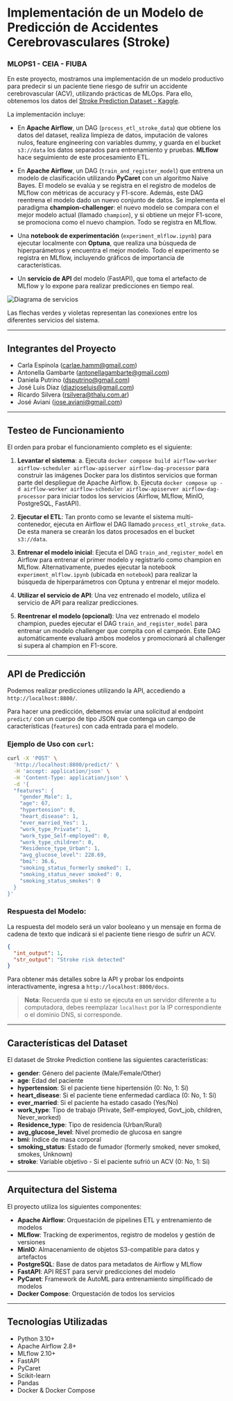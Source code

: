 # Implementación de un Modelo de Predicción de Accidentes Cerebrovasculares (Stroke)

### MLOPS1 - CEIA - FIUBA

En este proyecto, mostramos una implementación de un modelo productivo para predecir si un paciente tiene riesgo de sufrir un accidente cerebrovascular (ACV), utilizando prácticas de MLOps. Para ello, obtenemos los datos del [Stroke Prediction Dataset - Kaggle](https://www.kaggle.com/datasets/fedesoriano/stroke-prediction-dataset).

La implementación incluye:

* En **Apache Airflow**, un DAG (`process_etl_stroke_data`) que obtiene los datos del dataset, realiza limpieza de datos, imputación de valores nulos, feature engineering con variables dummy, y guarda en el bucket `s3://data` los datos separados para entrenamiento y pruebas. **MLflow** hace seguimiento de este procesamiento ETL.

* En **Apache Airflow**, un DAG (`train_and_register_model`) que entrena un modelo de clasificación utilizando **PyCaret** con un algoritmo Naive Bayes. El modelo se evalúa y se registra en el registro de modelos de MLflow con métricas de accuracy y F1-score.
Además, este DAG reentrena el modelo dado un nuevo conjunto de datos. 
Se implementa el paradigma **champion-challenger**: el nuevo modelo se compara con el mejor modelo actual (llamado `champion`), y si obtiene un mejor F1-score, se promociona como el nuevo champion. Todo se registra en MLflow.

* Una **notebook de experimentación** (`experiment_mlflow.ipynb`) para ejecutar localmente con **Optuna**, que realiza una búsqueda de hiperparámetros y encuentra el mejor modelo. Todo el experimento se registra en MLflow, incluyendo gráficos de importancia de características.

* Un **servicio de API** del modelo (FastAPI), que toma el artefacto de MLflow y lo expone para realizar predicciones en tiempo real.

![Diagrama de servicios](example_project.png)

Las flechas verdes y violetas representan las conexiones entre los diferentes servicios del sistema.

---

## Integrantes del Proyecto

- Carla Espínola (carlae.hamm@gmail.com)
- Antonella Gambarte (antonellagambarte@gmail.com)
- Daniela Putrino (dsputrino@gmail.com)
- José Luis Diaz (diazjoseluis@gmail.com)
- Ricardo Silvera (rsilvera@thalu.com.ar)
- José Aviani (jose.aviani@gmail.com)

---

## Testeo de Funcionamiento

El orden para probar el funcionamiento completo es el siguiente:

1. **Levantar el sistema**: 
    a. Ejecuta `docker compose build airflow-worker airflow-scheduler airflow-apiserver airflow-dag-processor` para construir las imágenes Docker para los distintos servicios que forman parte del despliegue de Apache Airflow.
    b. Ejecuta `docker compose up -d airflow-worker airflow-scheduler airflow-apiserver airflow-dag-processor` para iniciar todos los servicios (Airflow, MLflow, MinIO, PostgreSQL, FastAPI).

2. **Ejecutar el ETL**: Tan pronto como se levante el sistema multi-contenedor, ejecuta en Airflow el DAG llamado `process_etl_stroke_data`. De esta manera se crearán los datos procesados en el bucket `s3://data`.

3. **Entrenar el modelo inicial**: Ejecuta el DAG `train_and_register_model` en Airflow para entrenar el primer modelo y registrarlo como champion en MLflow. Alternativamente, puedes ejecutar la notebook `experiment_mlflow.ipynb` (ubicada en `notebook`) para realizar la búsqueda de hiperparámetros con Optuna y entrenar el mejor modelo.

4. **Utilizar el servicio de API**: Una vez entrenado el modelo, utiliza el servicio de API para realizar predicciones.

5. **Reentrenar el modelo (opcional)**: Una vez entrenado el modelo champion, puedes ejecutar el DAG `train_and_register_model` para entrenar un modelo challenger que compita con el campeón. Este DAG automáticamente evaluará ambos modelos y promocionará al challenger si supera al champion en F1-score.

---

## API de Predicción

Podemos realizar predicciones utilizando la API, accediendo a `http://localhost:8800/`.

Para hacer una predicción, debemos enviar una solicitud al endpoint `predict/` con un cuerpo de tipo JSON que contenga un campo de características (`features`) con cada entrada para el modelo.

### Ejemplo de Uso con `curl`:

```bash
curl -X 'POST' \
  'http://localhost:8800/predict/' \
  -H 'accept: application/json' \
  -H 'Content-Type: application/json' \
  -d '{
  "features": {
    "gender_Male": 1,
    "age": 67,
    "hypertension": 0,
    "heart_disease": 1,
    "ever_married_Yes": 1,
    "work_type_Private": 1,
    "work_type_Self-employed": 0,
    "work_type_children": 0,
    "Residence_type_Urban": 1,
    "avg_glucose_level": 228.69,
    "bmi": 36.6,
    "smoking_status_formerly smoked": 1,
    "smoking_status_never smoked": 0,
    "smoking_status_smokes": 0
  }
}'
```

### Respuesta del Modelo:

La respuesta del modelo será un valor booleano y un mensaje en forma de cadena de texto que indicará si el paciente tiene riesgo de sufrir un ACV.

```json
{
  "int_output": 1,
  "str_output": "Stroke risk detected"
}
```

Para obtener más detalles sobre la API y probar los endpoints interactivamente, ingresa a `http://localhost:8800/docs`.

> **Nota**: Recuerda que si esto se ejecuta en un servidor diferente a tu computadora, debes reemplazar `localhost` por la IP correspondiente o el dominio DNS, si corresponde.

---

## Características del Dataset

El dataset de Stroke Prediction contiene las siguientes características:

- **gender**: Género del paciente (Male/Female/Other)
- **age**: Edad del paciente
- **hypertension**: Si el paciente tiene hipertensión (0: No, 1: Sí)
- **heart_disease**: Si el paciente tiene enfermedad cardíaca (0: No, 1: Sí)
- **ever_married**: Si el paciente ha estado casado (Yes/No)
- **work_type**: Tipo de trabajo (Private, Self-employed, Govt_job, children, Never_worked)
- **Residence_type**: Tipo de residencia (Urban/Rural)
- **avg_glucose_level**: Nivel promedio de glucosa en sangre
- **bmi**: Índice de masa corporal
- **smoking_status**: Estado de fumador (formerly smoked, never smoked, smokes, Unknown)
- **stroke**: Variable objetivo - Si el paciente sufrió un ACV (0: No, 1: Sí)

---

## Arquitectura del Sistema

El proyecto utiliza los siguientes componentes:

- **Apache Airflow**: Orquestación de pipelines ETL y entrenamiento de modelos
- **MLflow**: Tracking de experimentos, registro de modelos y gestión de versiones
- **MinIO**: Almacenamiento de objetos S3-compatible para datos y artefactos
- **PostgreSQL**: Base de datos para metadatos de Airflow y MLflow
- **FastAPI**: API REST para servir predicciones del modelo
- **PyCaret**: Framework de AutoML para entrenamiento simplificado de modelos
- **Docker Compose**: Orquestación de todos los servicios

---

## Tecnologías Utilizadas

- Python 3.10+
- Apache Airflow 2.8+
- MLflow 2.10+
- FastAPI
- PyCaret
- Scikit-learn
- Pandas
- Docker & Docker Compose
